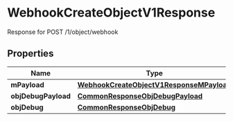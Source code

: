 

# WebhookCreateObjectV1Response

Response for POST /1/object/webhook

## Properties

| Name | Type | Description | Notes |
|------------ | ------------- | ------------- | -------------|
|**mPayload** | [**WebhookCreateObjectV1ResponseMPayload**](WebhookCreateObjectV1ResponseMPayload.md) |  |  |
|**objDebugPayload** | [**CommonResponseObjDebugPayload**](CommonResponseObjDebugPayload.md) |  |  [optional] |
|**objDebug** | [**CommonResponseObjDebug**](CommonResponseObjDebug.md) |  |  [optional] |



